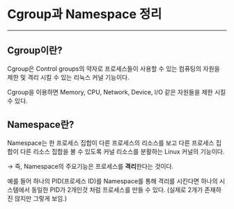 # **Cgroup과 Namespace 정리**

---

## **Cgroup이란?**

Cgroup은 Control groups의 약자로 프로세스들이 사용할 수 있는 컴퓨팅의 자원을 제한 및 격리 시킬 수 있는 리눅스 커널 기능이다.

Cgroup을 이용하면 Memory, CPU, Network, Device, l/O 같은 자원들을 제한 시킬 수 있다.

## **Namespace란?**

Namespace는 한 프로세스 집합이 다른 프로세스의 리소스를 보고 다른 프로세스 집합이 다른 리소스 집합을 볼 수 있도록 커널 리소스를 분활하는 Linux 커널의 기능이다.

→ 즉, Namespace의 주요기능은 프로세스를 **격리**한다는 것이다.

예를 들어 하나의 PID(프로세스 ID)를 Namespace를 통해 격리를 시킨다면
하나의 시스템에서 동일한 PID가 2개인것 처럼 프로세스를 만들 수 있다.
(실제로 2개가 존재하진 않지만 그렇게 보임.)